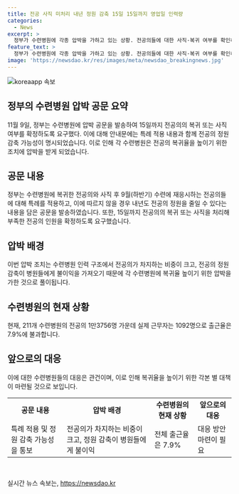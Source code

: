```yaml
---
title: 전공 사직 미처리 내년 정원 감축 15일 15일까지 영업일 인력량
categories:
  - News
excerpt: >
  정부가 수련병원에 각종 압박을 가하고 있는 상황. 전공의들에 대한 사직·복귀 여부를 확인하고, 그에 따라 내년도 전공의 정원을 조정할 예정. 특히, 15일까지 사직·복귀 여부를 확정하고 17일까지 전공의 모집 인원을 신청하도록 요구. 정부는 복귀 유도를 위해 특례 제도 등을 활용하고 있으며, 전공의 복귀율을 높이기 위해 병원들에 압박을 가하고 있는 것으로 보인다. 현재 출근율은 7.9%에 불과하며, 이는 병원들에게 불이익을 초래할 수 있는 상황이다.
feature_text: >
  정부가 수련병원에 각종 압박을 가하고 있는 상황. 전공의들에 대한 사직·복귀 여부를 확인하고, 그에 따라 내년도 전공의 정원을 조정할 예정. 특히, 15일까지 사직·복귀 여부를 확정하고 17일까지 전공의 모집 인원을 신청하도록 요구. 정부는 복귀 유도를 위해 특례 제도 등을 활용하고 있으며, 전공의 복귀율을 높이기 위해 병원들에 압박을 가하고 있는 것으로 보인다. 현재 출근율은 7.9%에 불과하며, 이는 병원들에게 불이익을 초래할 수 있는 상황이다.
image: 'https://newsdao.kr/res/images/meta/newsdao_breakingnews.jpg'
---
```


<p><img src="https://newsdao.kr/res/images/meta/newsdao_breakingnews.jpg" alt="koreaapp 속보" /></p>

<h2 data-ke-size="size26">정부의 수련병원 압박 공문 요약</h2>

<p data-ke-size="size16">11월 9일, 정부는 수련병원에 압박 공문을 발송하여 15일까지 전공의의 복귀 또는 사직 여부를 확정하도록 요구했다. 이에 대해 안내문에는 특례 적용 내용과 함께 전공의 정원 감축 가능성이 명시되었습니다. 이로 인해 각 수련병원은 전공의 복귀율을 높이기 위한 조치에 압박을 받게 되었습니다.</p>

<h2 data-ke-size="size26">공문 내용</h2>

<p data-ke-size="size16">정부는 수련병원에 복귀한 전공의와 사직 후 9월(하반기) 수련에 재응시하는 전공의들에 대해 특례를 적용하고, 이에 따르지 않을 경우 내년도 전공의 정원을 줄일 수 있다는 내용을 담은 공문을 발송하였습니다. 또한, 15일까지 전공의의 복귀 또는 사직을 처리해 부족한 전공의 인원을 확정하도록 요구했습니다.</p>

<h2 data-ke-size="size26">압박 배경</h2>

<p data-ke-size="size16">이번 압박 조치는 수련병원 인력 구조에서 전공의가 차지하는 비중이 크고, 전공의 정원 감축이 병원들에게 불이익을 가져오기 때문에 각 수련병원에 복귀율 높이기 위한 압박을 가한 것으로 풀이됩니다.</p>

<h2 data-ke-size="size26">수련병원의 현재 상황</h2>

<p data-ke-size="size16">현재, 211개 수련병원의 전공의 1만3756명 가운데 실제 근무자는 1092명으로 출근율은 7.9%에 불과합니다.</p>

<h2 data-ke-size="size26">앞으로의 대응</h2>

<p data-ke-size="size16">이에 대한 수련병원들의 대응은 관건이며, 이로 인해 복귀율을 높이기 위한 각본 별 대책이 마련될 것으로 보입니다.</p>

<table>
  <tr>
    <td style="text-align: center; height: 17px;"><b>공문 내용</b></td>
    <td style="text-align: center; height: 17px;"><b>압박 배경</b></td>
    <td style="text-align: center; height: 17px;"><b>수련병원의 현재 상황</b></td>
    <td style="text-align: center; height: 17px;"><b>앞으로의 대응</b></td>
  </tr>
  <tr>
    <td>특례 적용 및 정원 감축 가능성을 통보</td>
    <td>전공의가 차지하는 비중이 크고, 정원 감축이 병원들에게 불이익</td>
    <td>전체 출근율은 7.9%</td>
    <td>대응 방안 마련이 필요</td>
  </tr>
</table>

<p data-ke-size="size16">&nbsp;</p>
실시간 뉴스 속보는, <a href="https://newsdao.kr" rel="dofollow">https://newsdao.kr</a>


